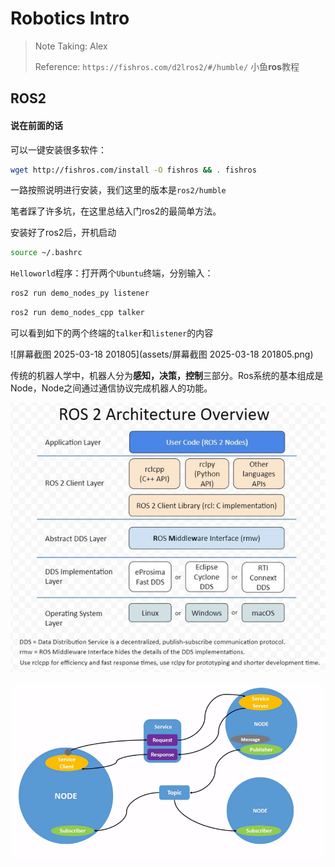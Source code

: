 # Robotics Intro

> Note Taking: Alex
>
> Reference: `https://fishros.com/d2lros2/#/humble/` 小鱼**ros**教程

## ROS2

#### 说在前面的话

可以一键安装很多软件：

```bash
wget http://fishros.com/install -O fishros && . fishros
```

一路按照说明进行安装，我们这里的版本是`ros2/humble`

笔者踩了许多坑，在这里总结入门ros2的最简单方法。

安装好了ros2后，开机启动

```bash
source ~/.bashrc
```

`Helloworld`程序：打开两个`Ubuntu`终端，分别输入：

```bash
ros2 run demo_nodes_py listener
```

```bash
ros2 run demo_nodes_cpp talker
```

可以看到如下的两个终端的`talker`和`listener`的内容

![屏幕截图 2025-03-18 201805](assets/屏幕截图 2025-03-18 201805.png)

传统的机器人学中，机器人分为**感知，决策，控制**三部分。Ros系统的基本组成是Node，Node之间通过通信协议完成机器人的功能。

![image-20220602204152352](assets/image-20220602204152352.png)

![Nodes-TopicandService](assets/Nodes-TopicandService-16542449255392.gif)

